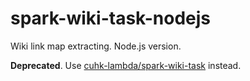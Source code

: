 # spark-wiki-task-nodejs
Wiki link map extracting. Node.js version.

**Deprecated**. Use [cuhk-lambda/spark-wiki-task](https://github.com/cuhk-lambda/spark-wiki-task) instead.
